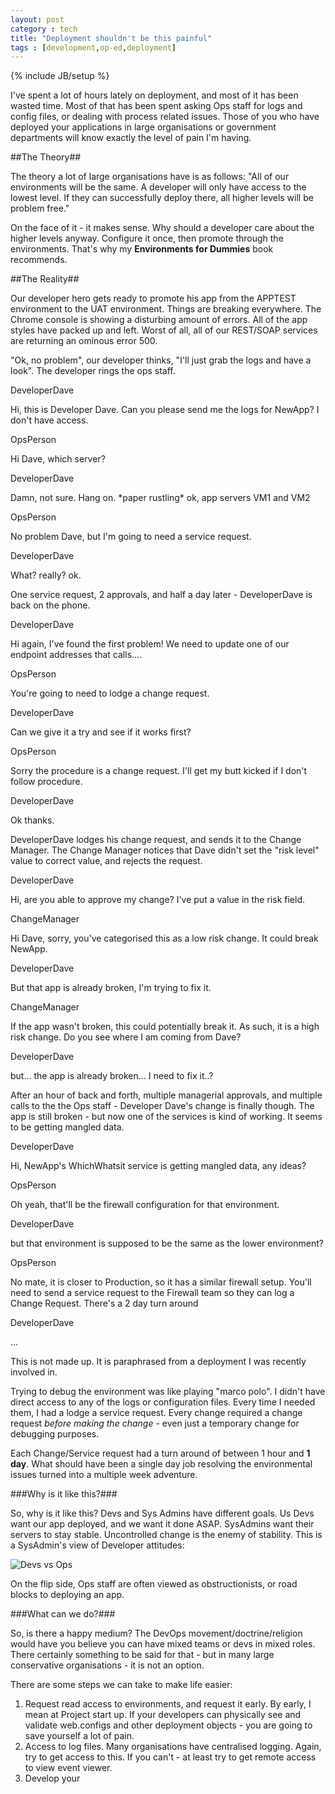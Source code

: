 ```yaml
---
layout: post
category : tech
title: "Deployment shouldn't be this painful"
tags : [development,op-ed,deployment]
---
```

{% include JB/setup %}

I've spent a lot of hours lately on deployment, and most of it has been wasted time. Most of that has been spent asking Ops staff for logs and config files, or dealing with process related issues. Those of you who have deployed your applications in large organisations or government departments will know exactly the level of pain I'm having.

<!--more-->

##The Theory##

The theory a lot of large organisations have is as follows: "All of our environments will be the same. A developer will only have access to the lowest level. If they can successfully deploy there, all higher levels will be problem free."

On the face of it - it makes sense. Why should a developer care about the higher levels anyway. Configure it once, then promote through the environments. That's why my **Environments for Dummies** book recommends.

##The Reality##

Our developer hero gets ready to promote his app from the APPTEST environment to the UAT environment. Things are breaking everywhere. The Chrome console is showing a disturbing amount of errors. All of the app styles have packed up and left. Worst of all, all of our REST/SOAP services are returning an ominous error 500.

"Ok, no problem", our developer thinks, "I'll just grab the logs and have a look". The developer rings the ops staff.

<div class="talk-box">
<div class="talk-actor1"><div>DeveloperDave</div><p>Hi, this is Developer Dave. Can you please send me the logs for NewApp? I don't have access. </p></div>
<div class="talk-actor2"><div>OpsPerson</div><p>  Hi Dave, which server?</p></div>
<div class="talk-actor1"><div>DeveloperDave</div><p> Damn, not sure. Hang on. *paper rustling* ok, app servers VM1 and VM2</p></div>
<div class="talk-actor2"><div>OpsPerson</div><p> No problem Dave, but I'm going to need a service request.</p></div>
<div class="talk-actor1"><div>DeveloperDave</div><p> What? really? ok.</p></div>
</div>

One service request, 2 approvals, and half a day later - DeveloperDave is back on the phone.

<div class="talk-box">
<div class="talk-actor1"><div>DeveloperDave</div><p> Hi again, I've found the first problem! We need to update one of our endpoint addresses that calls....</p></div>
<div class="talk-actor2"><div>OpsPerson</div><p>  You're going to need to lodge a change request. </p></div>
<div class="talk-actor1"><div>DeveloperDave</div><p> Can we give it a try and see if it works first?</p></div>
<div class="talk-actor2"><div>OpsPerson</div><p>  Sorry the procedure is a change request. I'll get my butt kicked if I don't follow procedure.</p></div>
<div class="talk-actor1"><div>DeveloperDave</div><p> Ok thanks.</p></div>
</div>

DeveloperDave lodges his change request, and sends it to the Change Manager. The Change Manager notices that Dave didn't set the "risk level" value to correct value, and rejects the request.

<div class="talk-box">
<div class="talk-actor1"><div>DeveloperDave</div><p> Hi, are you able to approve my change? I've put a value in the risk field.</p></div>
<div class="talk-actor3"><div>ChangeManager</div><p>  Hi Dave, sorry, you've categorised this as a low risk change. It could break NewApp.</p></div>
<div class="talk-actor1"><div>DeveloperDave</div><p> But that app is already broken, I'm trying to fix it.</p></div>
<div class="talk-actor3"><div>ChangeManager</div><p>  If the app wasn't broken, this could potentially break it. As such, it is a high risk change. Do you see where I am coming from Dave?</p></div>
<div class="talk-actor1"><div>DeveloperDave</div><p> but... the app is already broken... I need to fix it..?</p></div>
</div>

After an hour of back and forth, multiple managerial approvals, and multiple calls to the the Ops staff - Developer Dave's change is finally though. The app is still broken - but now one of the services is kind of working. It seems to be getting mangled data.

<div class="talk-box">
<div class="talk-actor1"><div>DeveloperDave</div><p> Hi, NewApp's WhichWhatsit service is getting mangled data, any ideas?</p></div>
<div class="talk-actor2"><div>OpsPerson</div><p>  Oh yeah, that'll be the firewall configuration for that environment.</p></div>
<div class="talk-actor1"><div>DeveloperDave</div><p> but that environment is supposed to be the same as the lower environment?</p></div>
<div class="talk-actor2"><div>OpsPerson</div><p>  No mate, it is closer to Production, so it has a similar firewall setup. You'll need to send a service request to the Firewall team so they can log a Change Request. There's a 2 day turn around</p></div>
<div class="talk-actor1"><div>DeveloperDave</div><p> ... </p></div>
</div>

This is not made up. It is paraphrased from a deployment I was recently involved in. 

Trying to debug the environment was like playing "marco polo". I didn't have direct access to any of the logs or configuration files. Every time I needed them, I had a lodge a service request. Every change required a change request *before making the change* - even just a temporary change for debugging purposes.

Each Change/Service request had a turn around of between 1 hour and **1 day**. What should have been a single day job resolving the environmental issues turned into a multiple week adventure.

###Why is it like this?###

So, why is it like this? Devs and Sys Admins have different goals. Us Devs want our app deployed, and we want it done ASAP. SysAdmins want their servers to stay stable. Uncontrolled change is the enemy of stability. This is a SysAdmin's view of Developer attitudes:

<img class="img-responsive img-thumbnail" src="{{ site.url }}/assets/images/devops.jpg" alt="Devs vs Ops" />

On the flip side, Ops staff are often viewed as obstructionists, or road blocks to deploying an app. 


###What can we do?###

So, is there a happy medium? The DevOps movement/doctrine/religion would have you believe you can have mixed teams or devs in mixed roles. There certainly something to be said for that - but in many large conservative organisations - it is not an option.

There are some steps we can take to make life easier:

1. Request read access to environments, and request it early. By early, I mean at Project start up. If your developers can physically see and validate web.configs and other deployment objects - you are going to save yourself a lot of pain.
2. Access to log files. Many organisations have centralised logging. Again, try to get access to this. If you can't - at least try to get remote access to view event viewer.
3. Develop your


